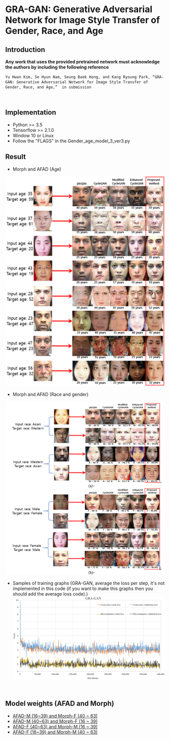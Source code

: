 # GRA-GAN: Generative Adversarial Network for Image Style Transfer of Gender, Race, and Age

## Introduction

**Any work that uses the provided pretrained network must acknowledge the authors by including the following reference**

    Yu Hwan Kim, Se Hyun Nam, Seung Baek Hong, and Kang Ryoung Park, “GRA-GAN: Generative Adversarial Network for Image Style Transfer of Gender, Race, and Age,”  in submission 

<br>

## Implementation
* Python >= 3.5
* Tensorflow >= 2.1.0
* Window 10 or Linux
* Follow the "FLAGS" in the Gender_age_model_3_ver3.py

## Result
* Morph and AFAD (Age)

![Figure 1](https://github.com/Kimyuhwanpeter/GRA-GAN/blob/main/FIgure%201.png)
<br/>

* Morph and AFAD (Race and gender)

![Figure 2](https://github.com/Kimyuhwanpeter/GRA-GAN/blob/main/Figure%202.png)
<br/>

* Samples of training graphs (GRA-GAN, average the loss per step, it's not implemented in this code (if you want to make this graphs then you should add the average loss code).)
![Figure 3](https://github.com/Kimyuhwanpeter/GRA-GAN/blob/main/Figure%203.png)
<br/>

## Model weights (AFAD and Morph)
* [AFAD-M (16~39) and Morph-F (40 ~ 63)](https://drive.google.com/drive/folders/1wbuFFcIIgRBvfqRyeQDfufrJQlQiYm_C?usp=sharing)
* [AFAD-M (40~63) and Morph-F (16 ~ 39)](https://drive.google.com/drive/folders/1xwnCbq413JS7nuHBdKOd0AUDqzaePvv5?usp=sharing)
* [AFAD-F (40~63) and Morph-M (16 ~ 39)](https://drive.google.com/drive/folders/1xtUw5y-zevqtIbquOzS7a0huC9mlMdT7?usp=sharing)
* [AFAD-F (16~39) and Morph-M (40 ~ 63)](https://drive.google.com/drive/folders/11V1werP3BjBnUp5fCRv0_kUCIdT0DZFg?usp=sharing)
